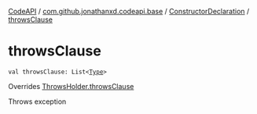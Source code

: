 [CodeAPI](../../index.md) / [com.github.jonathanxd.codeapi.base](../index.md) / [ConstructorDeclaration](index.md) / [throwsClause](.)

# throwsClause

`val throwsClause: List<`[`Type`](http://docs.oracle.com/javase/6/docs/api/java/lang/reflect/Type.html)`>`

Overrides [ThrowsHolder.throwsClause](../-throws-holder/throws-clause.md)

Throws exception

